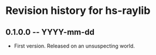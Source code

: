 # Revision history for hs-raylib

## 0.1.0.0 -- YYYY-mm-dd

* First version. Released on an unsuspecting world.
